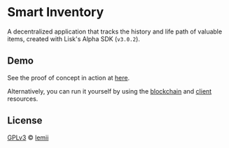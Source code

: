 # Smart Inventory

A decentralized application that tracks the history and life path of valuable items, created with Lisk's Alpha SDK (`v3.0.2`).

## Demo

See the proof of concept in action at [here](https://smart-inventory.lisktools.eu).

Alternatively, you can run it yourself by using the [blockchain](blockchain/README.md) and [client](client/README.md) resources.

## License

[GPLv3](../LICENSE) © [lemii](https://github.com/lemii/)
